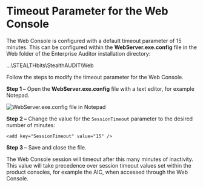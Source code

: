 # Timeout Parameter for the Web Console

The Web Console is configured with a default timeout parameter of 15 minutes. This can be configured
within the **WebServer.exe.config** file in the Web folder of the Enterprise Auditor installation
directory:

…\STEALTHbits\StealthAUDIT\Web

Follow the steps to modify the timeout parameter for the Web Console.

**Step 1 –** Open the **WebServer.exe.config** file with a text editor, for example Notepad.

![WebServer.exe.config file in Notepad](/img/versioned_docs/accessanalyzer_11.6/accessanalyzer/install/application/reports/webserverexeconfigtimeout.webp)

**Step 2 –** Change the value for the `SessionTimeout` parameter to the desired number of minutes:

```
<add key="SessionTimeout" value="15" />
```

**Step 3 –** Save and close the file.

The Web Console session will timeout after this many minutes of inactivity. This value will take
precedence over session timeout values set within the product consoles, for example the AIC, when
accessed through the Web Console.

